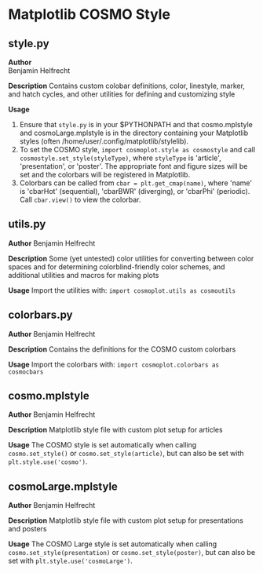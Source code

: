 Matplotlib COSMO Style
======================

style.py
--------
**Author**  
Benjamin Helfrecht

**Description**
Contains custom colobar definitions,
color, linestyle, marker, and hatch cycles,
and other utilities for defining and customizing style

**Usage**  
1.  Ensure that `style.py` is in your $PYTHONPATH
    and that cosmo.mplstyle and cosmoLarge.mplstyle
    is in the directory containing
    your Matplotlib styles (often /home/user/.config/matplotlib/stylelib).
2.  To set the COSMO style, `import cosmoplot.style as cosmostyle`
    and call `cosmostyle.set_style(styleType)`, where `styleType`
    is 'article', 'presentation', or 'poster'.
    The appropriate font and figure sizes will be set
    and the colorbars will be registered in Matplotlib.
3.  Colorbars can be called from `cbar = plt.get_cmap(name)`,
    where 'name' is 'cbarHot' (sequential), 'cbarBWR' (diverging),
    or 'cbarPhi' (periodic). Call `cbar.view()` to view the colorbar.

utils.py
---------
**Author**
Benjamin Helfrecht

**Description**
Some (yet untested) color utilities for converting
between color spaces and for determining 
colorblind-friendly color schemes,
and additional utilities and macros for making plots

**Usage**
Import the utilities with:
`import cosmoplot.utils as cosmoutils`

colorbars.py
------------
**Author**
Benjamin Helfrecht

**Description**
Contains the definitions for the COSMO
custom colorbars

**Usage**
Import the colorbars with:
`import cosmoplot.colorbars as cosmocbars`

cosmo.mplstyle
--------------
**Author**
Benjamin Helfrecht

**Description**
Matplotlib style file with custom plot setup
for articles

**Usage**
The COSMO style is set automatically when calling 
`cosmo.set_style()` or `cosmo.set_style(article)`,
but can also be set with `plt.style.use('cosmo')`.

cosmoLarge.mplstyle
-------------------
**Author**
Benjamin Helfrecht

**Description**
Matplotlib style file with custom plot setup
for presentations and posters

**Usage**
The COSMO Large style is set automatically when calling 
`cosmo.set_style(presentation)` or `cosmo.set_style(poster)`,
but can also be set with `plt.style.use('cosmoLarge')`.


